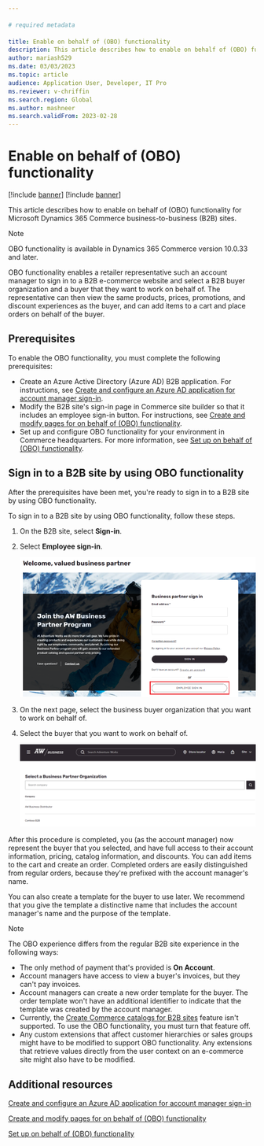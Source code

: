 ```yaml
---

# required metadata

title: Enable on behalf of (OBO) functionality
description: This article describes how to enable on behalf of (OBO) functionality for Microsoft Dynamics 365 Commerce business-to-business (B2B) sites.
author: mariash529
ms.date: 03/03/2023
ms.topic: article
audience: Application User, Developer, IT Pro
ms.reviewer: v-chriffin
ms.search.region: Global
ms.author: mashneer
ms.search.validFrom: 2023-02-28
---
```


# Enable on behalf of (OBO) functionality

[!include [banner](includes/banner.md)]
[!include [banner](includes/preview-banner.md)]

This article describes how to enable on behalf of (OBO) functionality for Microsoft Dynamics 365 Commerce business-to-business (B2B) sites.

> [!NOTE]
> OBO functionality is available in Dynamics 365 Commerce version 10.0.33 and later.

OBO functionality enables a retailer representative such an account manager to sign in to a B2B e-commerce website and select a B2B buyer organization and a buyer that they want to work on behalf of. The representative can then view the same products, prices, promotions, and discount experiences as the buyer, and can add items to a cart and place orders on behalf of the buyer.

## Prerequisites

To enable the OBO functionality, you must complete the following prerequisites:

- Create an Azure Active Directory (Azure AD) B2B application. For instructions, see [Create and configure an Azure AD application for account manager sign-in](obo-create-aad-application.md).
- Modify the B2B site's sign-in page in Commerce site builder so that it includes an employee sign-in button. For instructions, see [Create and modify pages for on behalf of (OBO) functionality](obo-add-pages-site-builder.md).
- Set up and configure OBO functionality for your environment in Commerce headquarters. For more information, see [Set up on behalf of (OBO) functionality](obo-configure-hq.md).

## Sign in to a B2B site by using OBO functionality

After the prerequisites have been met, you're ready to sign in to a B2B site by using OBO functionality.

To sign in to a B2B site by using OBO functionality, follow these steps.

1. On the B2B site, select **Sign-in**.
1. Select **Employee sign-in**.

    ![Example of the Employee sign-in button on the Sign-in page for a business partner user.](media/obo-sign-in-experience.png)

1. On the next page, select the business buyer organization that you want to work on behalf of.
1. Select the buyer that you want to work on behalf of.

    ![Example of the Select a Business Partner Organization page.](media/obo-select-business-partners.png)

After this procedure is completed, you (as the account manager) now represent the buyer that you selected, and have full access to their account information, pricing, catalog information, and discounts. You can add items to the cart and create an order. Completed orders are easily distinguished from regular orders, because they're prefixed with the account manager's name.

You can also create a template for the buyer to use later. We recommend that you give the template a distinctive name that includes the account manager's name and the purpose of the template.

> [!NOTE]
> The OBO experience differs from the regular B2B site experience in the following ways:
>
> - The only method of payment that's provided is **On Account**.
> - Account managers have access to view a buyer's invoices, but they can't pay invoices.
> - Account managers can create a new order template for the buyer. The order template won't have an additional identifier to indicate that the template was created by the account manager.
> - Currently, the [Create Commerce catalogs for B2B sites](catalogs-b2b-sites.md) feature isn't supported. To use the OBO functionality, you must turn that feature off.
> - Any custom extensions that affect customer hierarchies or sales groups might have to be modified to support OBO functionality. Any extensions that retrieve values directly from the user context on an e-commerce site might also have to be modified.

## Additional resources

[Create and configure an Azure AD application for account manager sign-in](obo-create-aad-application.md)

[Create and modify pages for on behalf of (OBO) functionality](obo-add-pages-site-builder.md)

[Set up on behalf of (OBO) functionality](obo-configure-hq.md)
